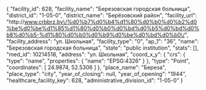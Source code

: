 {
    "facility_id": 628,
    "facility_name": "Березовская городская больница",
    "district_id": "1-05-0",
    "district_name": "Берёзовский район",
    "facility_url": "http:\/\/www.crbbrz.by\/%d0%b7%d0%b4%d1%80%d0%b0%d0%b2%d0%be%d0%be%d1%85%d1%80%d0%b0%d0%bd%d0%b5%d0%bd%d0%b8%d0%b5-%d1%80%d0%b0%d0%b9%d0%be%d0%bd%d0%b0\/",
    "facility_address": "ул. Школьная",
    "facility_type": "0",
    "ap_1": "36",
    "name": "Березовская городская больница",
    "state": "public institution",
    "stats": [],
    "med_id": 10214518,
    "address": "ул. Школьная",
    "coord_x_y": {
        "crs": {
            "type": "name",
            "properties": {
                "name": "EPSG:4326"
            }
        },
        "type": "Point",
        "coordinates": [
            24.9874,
            52.5306
        ]
    },
    "place_name": "Береза",
    "place_type": "city",
    "year_of_closing": null,
    "year_of_opening": "1944",
    "healthcare_facility_key": 628,
    "administrative_division_id": "1-05-0"
}